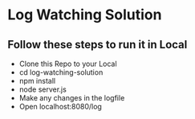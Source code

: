 # Log Watching Solution
## Follow these steps to run it in Local

- Clone this Repo to your Local
- cd log-watching-solution
- npm install
- node server.js
- Make any changes in the logfile
- Open localhost:8080/log
